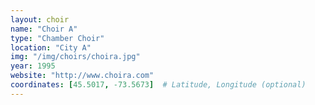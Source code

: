 ```yaml
---
layout: choir
name: "Choir A"
type: "Chamber Choir"
location: "City A"
img: "/img/choirs/choira.jpg"
year: 1995
website: "http://www.choira.com"
coordinates: [45.5017, -73.5673]  # Latitude, Longitude (optional)
---
```

